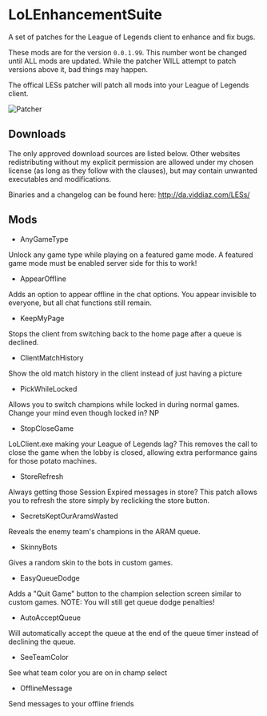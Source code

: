 LoLEnhancementSuite
==================

A set of patches for the League of Legends client to enhance and fix bugs.

These mods are for the version `0.0.1.99`. This number wont be changed until ALL mods are updated. While the patcher WILL attempt to patch versions above it, bad things may happen.

The offical LESs patcher will patch all mods into your League of Legends client.

![Patcher](http://puu.sh/8Qtz3.png)

## Downloads

The only approved download sources are listed below. Other websites redistributing without my explicit permission are allowed under my chosen license (as long as they follow with the clauses), but may contain unwanted executables and modifications.

Binaries and a changelog can be found here: http://da.viddiaz.com/LESs/

## Mods

* AnyGameType

Unlock any game type while playing on a featured game mode. A featured game mode must be enabled server side for this to work!

* AppearOffline

Adds an option to appear offline in the chat options. You appear invisible to everyone, but all chat functions still remain.

* KeepMyPage

Stops the client from switching back to the home page after a queue is declined.

* ClientMatchHistory

Show the old match history in the client instead of just having a picture

* PickWhileLocked

Allows you to switch champions while locked in during normal games. Change your mind even though locked in? NP

* StopCloseGame

LoLClient.exe making your League of Legends lag? This removes the call to close the game when the lobby is closed, allowing extra performance gains for those potato machines.

* StoreRefresh

Always getting those Session Expired messages in store? This patch allows you to refresh the store simply by reclicking the store button.

* SecretsKeptOurAramsWasted

Reveals the enemy team's champions in the ARAM queue.

* SkinnyBots

Gives a random skin to the bots in custom games.

* EasyQueueDodge

Adds a "Quit Game" button to the champion selection screen similar to custom games. NOTE: You will still get queue dodge penalties!

* AutoAcceptQueue

Will automatically accept the queue at the end of the queue timer instead of declining the queue.

* SeeTeamColor

See what team color you are on in champ select

* OfflineMessage

Send messages to your offline friends
